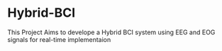 # Hybrid-BCI
This Project Aims to develope a Hybrid BCI system using EEG and EOG signals for real-time implementaion
